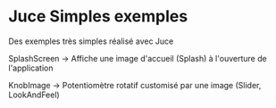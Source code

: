 # Juce Simples exemples
Des exemples très simples réalisé avec Juce

SplashScreen -> Affiche une image d'accueil (Splash) à l'ouverture de l'application

KnobImage -> Potentiomètre rotatif customisé par une image
              (Slider, LookAndFeel)
              
